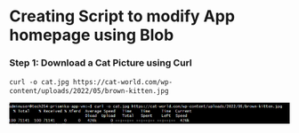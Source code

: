 # Creating Script to modify App homepage using Blob 

### Step 1: Download a Cat Picture using Curl

```
curl -o cat.jpg https://cat-world.com/wp-content/uploads/2022/05/brown-kitten.jpg
```
![Alt text](images/10.png)